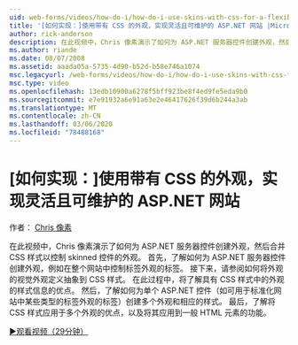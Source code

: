 ```yaml
---
uid: web-forms/videos/how-do-i/how-do-i-use-skins-with-css-for-a-flexible-and-maintainable-aspnet-web-site
title: '[如何实现：]使用带有 CSS 的外观，实现灵活且可维护的 ASP.NET 网站 |Microsoft Docs'
author: rick-anderson
description: 在此视频中，Chris 像素演示了如何为 ASP.NET 服务器控件创建外观，然后合并 CSS 样式以控制 skinned contr 。
ms.author: riande
ms.date: 08/07/2008
ms.assetid: aaada05a-5735-4d90-b52d-b58e746a1074
msc.legacyurl: /web-forms/videos/how-do-i/how-do-i-use-skins-with-css-for-a-flexible-and-maintainable-aspnet-web-site
msc.type: video
ms.openlocfilehash: 13edb10900a6278f5bff923be8f4ed9fe5eda9b0
ms.sourcegitcommit: e7e91932a6e91a63e2e46417626f39d6b244a3ab
ms.translationtype: MT
ms.contentlocale: zh-CN
ms.lasthandoff: 03/06/2020
ms.locfileid: "78488168"
---
```

# <a name="how-do-i-use-skins-with-css-for-a-flexible-and-maintainable-aspnet-web-site"></a>[如何实现：]使用带有 CSS 的外观，实现灵活且可维护的 ASP.NET 网站

作者： [Chris 像素](https://twitter.com/chrispels)

在此视频中，Chris 像素演示了如何为 ASP.NET 服务器控件创建外观，然后合并 CSS 样式以控制 skinned 控件的外观。 首先，了解如何为 ASP.NET 服务器控件创建外观，例如在整个网站中控制标签外观的标签。 接下来，请参阅如何将外观的视觉外观定义抽象到 CSS 样式。 在此过程中，将了解具有 CSS 样式中的外观的样式信息的优点。 然后，了解如何为单个 ASP.NET 控件（如可用于标准化网站中某些类型的标签外观的标签）创建多个外观和相应的样式。 最后，了解将 CSS 样式应用于多个外观的优点，以及将其应用到一般 HTML 元素的功能。

[&#9654;观看视频（29分钟）](https://channel9.msdn.com/Blogs/ASP-NET-Site-Videos/how-do-i-use-skins-with-css-for-a-flexible-and-maintainable-aspnet-web-site)
